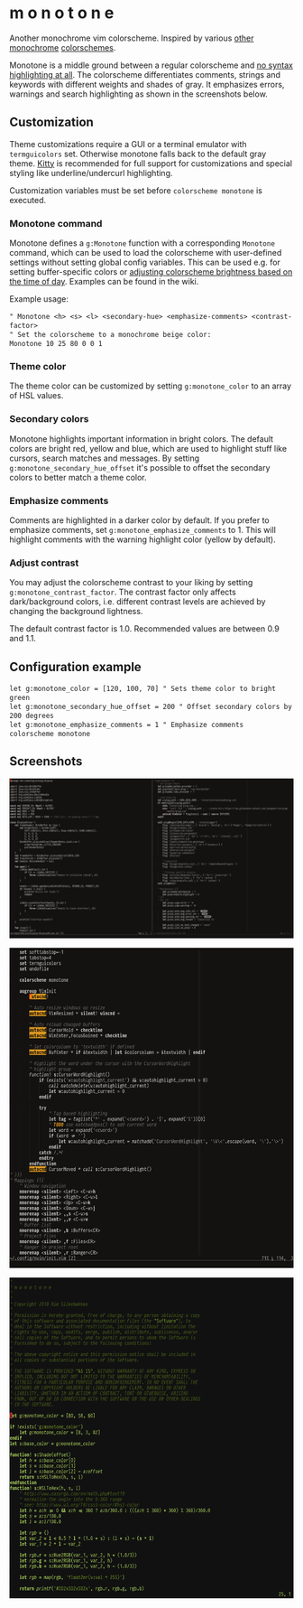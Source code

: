 # m o n o t o n e

Another monochrome vim colorscheme. Inspired by various
[other](https://github.com/ewilazarus/preto)
[monochrome](https://github.com/pbrisbin/vim-colors-off)
[colorschemes](https://github.com/fxn/vim-monochrome).

Monotone is a middle ground between a regular colorscheme and [no syntax
highlighting at all](https://www.kyleisom.net/blog/2012/10/17/syntax-off/). The
colorscheme differentiates comments, strings and keywords with different
weights and shades of gray. It emphasizes errors, warnings and search
highlighting as shown in the screenshots below.

## Customization

Theme customizations require a GUI or a terminal emulator with `termguicolors`
set. Otherwise monotone falls back to the default gray theme.
[Kitty](https://github.com/kovidgoyal/kitty) is recommended for full support
for customizations and special styling like underline/undercurl highlighting.

Customization variables must be set before `colorscheme monotone` is executed.

### Monotone command

Monotone defines a `g:Monotone` function with a corresponding `Monotone`
command, which can be used to load the colorscheme with user-defined settings
without setting global config variables. This can be used e.g. for setting
buffer-specific colors or [adjusting colorscheme brightness based on the time
of day](https://github.com/Lokaltog/vim-monotone/wiki/F.lux-like-color-changes).
Examples can be found in the wiki.

Example usage:

```
" Monotone <h> <s> <l> <secondary-hue> <emphasize-comments> <contrast-factor>
" Set the colorscheme to a monochrome beige color:
Monotone 10 25 80 0 0 1
```

### Theme color

The theme color can be customized by setting `g:monotone_color` to an array of
HSL values.

### Secondary colors

Monotone highlights important information in bright colors. The default colors
are bright red, yellow and blue, which are used to highlight stuff like
cursors, search matches and messages. By setting
`g:monotone_secondary_hue_offset` it's possible to offset the secondary colors
to better match a theme color.

### Emphasize comments

Comments are highlighted in a darker color by default. If you prefer to
emphasize comments, set `g:monotone_emphasize_comments` to 1. This will
highlight comments with the warning highlight color (yellow by default).

### Adjust contrast

You may adjust the colorscheme contrast to your liking by setting
`g:monotone_contrast_factor`. The contrast factor only affects dark/background
colors, i.e. different contrast levels are achieved by changing the background
lightness.

The default contrast factor is 1.0. Recommended values are between 0.9 and 1.1.

## Configuration example

```
let g:monotone_color = [120, 100, 70] " Sets theme color to bright green
let g:monotone_secondary_hue_offset = 200 " Offset secondary colors by 200 degrees
let g:monotone_emphasize_comments = 1 " Emphasize comments
colorscheme monotone
```

## Screenshots

![Screenshot of Kotlin and vimscript syntax examples in a split window](screenshots/1.png)

![Screenshot of search and TODO highlighting examples](screenshots/2.png)

![Screenshot of custom theme color](screenshots/3.png)
